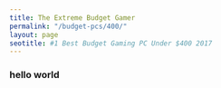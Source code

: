```yaml
---
title: The Extreme Budget Gamer 
permalink: "/budget-pcs/400/"
layout: page
seotitle: #1 Best Budget Gaming PC Under $400 2017 
---
```


### hello world